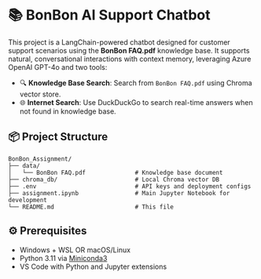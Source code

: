 # 📚 BonBon AI Support Chatbot

This project is a LangChain-powered chatbot designed for customer support scenarios using the **BonBon FAQ.pdf** knowledge base. It supports natural, conversational interactions with context memory, leveraging Azure OpenAI GPT-4o and two tools:

- 🔍 **Knowledge Base Search**: Search from `BonBon FAQ.pdf` using Chroma vector store.
- 🌐 **Internet Search**: Use DuckDuckGo to search real-time answers when not found in knowledge base.

## 📦 Project Structure

```
BonBon_Assignment/
├── data/
│   └── BonBon FAQ.pdf              # Knowledge base document
├── chroma_db/                      # Local Chroma vector DB
├── .env                            # API keys and deployment configs
├── assignment.ipynb                # Main Jupyter Notebook for development
└── README.md                       # This file
```

## ⚙️ Prerequisites

- Windows + WSL OR macOS/Linux
- Python 3.11 via [Miniconda3](https://docs.conda.io/en/latest/miniconda.html)
- VS Code with Python and Jupyter extensions